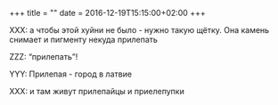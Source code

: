 +++
title = ""
date = 2016-12-19T15:15:00+02:00
+++

XXX: а чтобы этой хуйни не было - нужно такую щётку. Она камень снимает и пигменту некуда прилепать


ZZZ: “прилепать”!


YYY: Прилепая - город в латвие


XXX: и там живут прилепайцы и приелепупки


